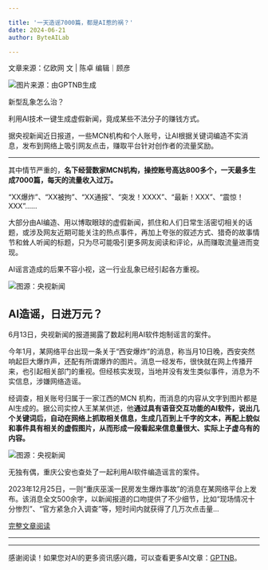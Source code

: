 ```yaml
---

title: '一天造谣7000篇，都是AI惹的祸？'
date: 2024-06-21
author: ByteAILab

---
```


文章来源：亿欧网
文 | 陈卓
编辑｜顾彦

![图片来源：由GPTNB生成](http://www.jesonc.com/upload/3B33CB85B496C0CB6FBA4C2BD79320AD/1718852473414/FipQr9wcSYkVAZvca6CHvIgslcTk.png)

新型乱象怎么治？

利用AI技术一键生成虚假新闻，竟成某些不法分子的赚钱方式。

据央视新闻近日报道，一些MCN机构和个人账号，让AI根据关键词编造不实消息，发布到网络上吸引网友点击，赚取平台针对创作者的流量奖励。

---
其中情节严重的，**名下经营数家MCN机构，操控账号高达800多个，一天最多生成7000篇，每天的流量收入过万。**

“XX爆炸”、“XX被拘”、“XX通报”、“突发！XXXX”、“最新！XXX”、“震惊！XXX”……

大部分由AI编造、用以博取眼球的虚假新闻，抓住和人们日常生活密切相关的话题，或涉及网友近期可能关注的热点事件，再加上夸张的叙述方式、猎奇的故事情节和耸人听闻的标题，只为尽可能吸引更多网友阅读和评论，从而赚取流量进而变现。

AI谣言造成的后果不容小视，这一行业乱象已经引起各方重视。

![图源：央视新闻](http://www.jesonc.com/FgLex35d_r1FI71FG2918o1qpI2I)

## AI造谣，日进万元？

6月13日，央视新闻的报道揭露了数起利用AI软件炮制谣言的案件。

今年1月，某网络平台出现一条关于“西安爆炸”的消息，称当月10日晚，西安突然响起巨大爆炸声，还配有所谓爆炸的图片。消息一经发布，很快就在网上传播开来，也引起相关部门的重视。但经核实发现，当地并没有发生类似事件，消息为不实信息，涉嫌网络造谣。

经调查，相关账号归属于一家江西的MCN 机构，而消息的内容从文字到图片都是AI生成的。据公司实控人王某某供述，他**通过具有语音交互功能的AI软件，说出几个关键词后，自动在网络上抓取相关信息，生成几百到上千字的文本，再配上貌似和事件具有相关的虚假图片，从而形成一段看起来信息量很大、实际上子虚乌有的内容。**

![图源：央视新闻](http://www.jesonc.com/FjHFx_qjZOyfQT0HvVtyDSnwmI4e)

无独有偶，重庆公安也查处了一起利用AI软件编造谣言的案件。

2023年12月25日，一则“重庆巫溪一民房发生爆炸事故”的消息在某网络平台上发布。该消息全文500余字，以新闻报道的口吻提供了不少细节，比如“现场情况十分惨烈”、“官方紧急介入调查”等，短时间内就获得了几万次点击量...

[完整文章阅读](https://www.aixinzhijie.com/article/6846086)

---
---
感谢阅读！如果您对AI的更多资讯感兴趣，可以查看更多AI文章：[GPTNB](https://gptnb.com)。